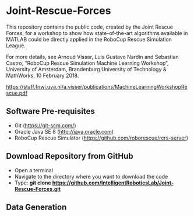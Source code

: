 # Joint-Rescue-Forces
This repository contains the public code, created by the Joint Rescue Forces, for a workshop to show how state-of-the-art algorithms available in MATLAB could be directly applied in the RoboCup Rescue Simulation League.

For more details, see Arnoud Visser, Luis Gustavo Nardin and Sebastian Castro, “RoboCup Rescue Simulation Machine Learning Workshop“, University of Amsterdam, Brandenburg University of Technology & MathWorks, 10 February 2018.

https://staff.fnwi.uva.nl/a.visser/publications/MachineLearningWorkshopRescue.pdf

## Software Pre-requisites

- Git (https://git-scm.com/)
- Oracle Java SE 8 (http://java.oracle.com)
- RoboCup Rescue Simulator (https://github.com/roborescue/rcrs-server)

## Download Repository from GitHub
* Open a terminal
* Navigate to the directory where you want to download the code
* Type: **git clone https://github.com/IntelligentRoboticsLab/Joint-Rescue-Forces.git**

## Data Generation